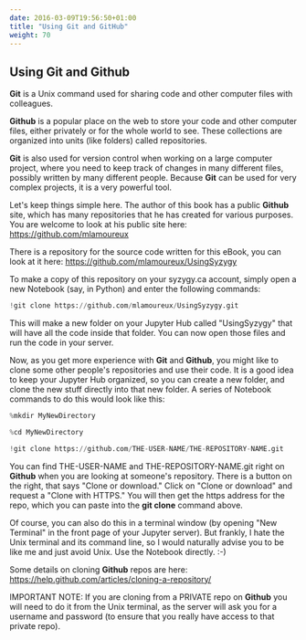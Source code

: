 ```yaml
---
date: 2016-03-09T19:56:50+01:00
title: "Using Git and GitHub"
weight: 70
---
```

## Using Git and Github

**Git** is a Unix command used for sharing code and other computer files with
colleagues. 

**Github** is a popular place on the web to store your code and other computer
files, either privately or for the whole world to see. These collections are
organized into units (like folders) called repositories. 

**Git** is also used for version control when working on a large computer
project, where you need to keep track of changes in many different files,
possibly written by many different people. Because **Git** can be used for very
complex projects, it is a very powerful tool.

Let's keep things simple here. The author of this book has a public **Github**
site, which has many repositories that he has created for various purposes. You
are welcome to look at his public site here: https://github.com/mlamoureux

There is a repository for the source code written for this eBook, you can look
at it here: https://github.com/mlamoureux/UsingSyzygy

To make a copy of this repository on your syzygy.ca account, simply open a new
Notebook (say, in Python) and enter the following commands:

```python
!git clone https://github.com/mlamoureux/UsingSyzygy.git 
```

This will make a new folder on your Jupyter Hub called "UsingSyzygy" that will
have all the code inside that folder. You can now open those files and run the
code in your server.


Now, as you get more experience with **Git** and **Github**, you might like to
clone some other people's repositories and use their code. It is a good idea to
keep your Jupyter Hub organized, so you can create a new folder, and clone the
new stuff directly into that new folder. A series of Notebook commands to do
this would look like this:

```python
%mkdir MyNewDirectory 
```

```python
%cd MyNewDirectory
```

```python
!git clone https://github.com/THE-USER-NAME/THE-REPOSITORY-NAME.git 
```

You can find THE-USER-NAME and THE-REPOSITORY-NAME.git right on **Github** when
you are looking at someone's repository. There is a button on the right, that
says "Clone or download." Click on "Clone or download" and request a "Clone with
HTTPS." You will then get the https address for the repo, which you can paste
into the **git clone** command above.

Of course, you can also do this in a terminal window (by opening "New Terminal"
in the front page of your Jupyter server). But frankly, I hate the Unix terminal
and its command line, so I would naturally advise you to be like me and just
avoid Unix.  Use the Notebook directly. :-)

Some details on cloning **Github** repos are here:
https://help.github.com/articles/cloning-a-repository/

IMPORTANT NOTE: If you are cloning from a PRIVATE repo on **Github** you will
need to do it from the Unix terminal, as the server will ask you for a username
and password (to ensure that you really have access to that private repo).
